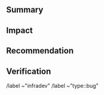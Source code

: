 <!--
Triage of infradev Issues is desired to occur asynchronously.
For maximum efficiency, please ensure the following, so that your infradev issues can gain maximum traction.

https://about.gitlab.com/handbook/engineering/workflow/#a-guide-to-creating-effective-infradev-issues
-->

## Summary
<!--
Clearly state the scope of the problem, and how it affects GitLab.com
-->


## Impact
<!--
- Quantify the effect of the problem to help ensure that correct prioritization occurs.
- Include costs to availability. The Incident Budget Explorer dashboard can help here.
- Include the number of times alerts have fired owing to the problem, how much time was spent dealing with the problem, and how many people were involved.
- Link to affected incidents, and cross-reference them as related issues.
- Include screenshots of visualization from Grafana or Kibana.
- Always include a permalink to the source of the screenshot so that others can investigate further.
-->


## Recommendation
<!--
Provide a clear, unambiguous, self-contained solution to the problem.
-->


## Verification
<!--
Provide a method for validating that the original issue still exists.

Having a way of checking validity can save on a great deal of back-and-forth discussion between Infradev Triage participants including Engineering Managers, Directors and Product Managers and make space for other non-resolved issues to get scheduled sooner.

Ideally, provide a link to a PromQL query or an ELK query and clear instructions on how to interpret the results to determine whether the problem is still occurring.
-->


<!--
Workflow and other relevant labels

/label ~"severity::"
/label ~"priority::"
/label ~"group::"
/label ~"devops::"

See also:
- https://about.gitlab.com/handbook/engineering/quality/issue-triage/#availability
- https://about.gitlab.com/handbook/product/categories/
- https://gitlab.com/gitlab-com/www-gitlab-com/blob/master/data/stages.yml
-->

/label ~"infradev"
/label ~"type::bug"
